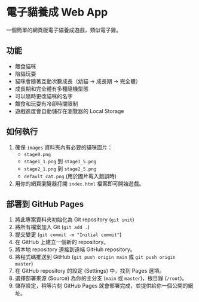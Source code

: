 # 電子貓養成 Web App

一個簡單的網頁版電子貓養成遊戲，類似電子雞。

## 功能

*   餵食貓咪
*   陪貓玩耍
*   貓咪會隨著互動次數成長（幼貓 -> 成長期 -> 完全體）
*   成長期和完全體有多種隨機型態
*   可以隨時更改貓咪的名字
*   餵食和玩耍有冷卻時間限制
*   遊戲進度會自動儲存在瀏覽器的 Local Storage

## 如何執行

1.  確保 `images` 資料夾內有必要的貓咪圖片：
    *   `stage0.png`
    *   `stage1_1.png` 到 `stage1_5.png`
    *   `stage2_1.png` 到 `stage2_5.png`
    *   `default_cat.png` (用於圖片載入錯誤時)
2.  用你的網頁瀏覽器打開 `index.html` 檔案即可開始遊戲。

## 部署到 GitHub Pages

1.  將此專案資料夾初始化為 Git repository (`git init`)
2.  將所有檔案加入 Git (`git add .`)
3.  提交變更 (`git commit -m "Initial commit"`)
4.  在 GitHub 上建立一個新的 repository。
5.  將本地 repository 連接到遠端 GitHub repository。
6.  將程式碼推送到 GitHub (`git push origin main` 或 `git push origin master`)
7.  在 GitHub repository 的設定 (Settings) 中，找到 Pages 選項。
8.  選擇部署來源 (Source) 為你的主分支 (`main` 或 `master`)，根目錄 (`/root`)。
9.  儲存設定，稍等片刻 GitHub Pages 就會部署完成，並提供給你一個公開的網址。
